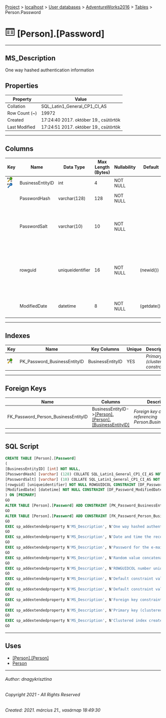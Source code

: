 #### 

[Project](../../../../index.md) > [localhost](../../../index.md) > [User databases](../../index.md) > [AdventureWorks2016](../index.md) > [Tables](Tables.md) > Person.Password

# ![Tables](../../../../Images/Table32.png) [Person].[Password]

---

## <a name="#description"></a>MS_Description

One way hashed authentication information

## <a name="#properties"></a>Properties

| Property | Value |
|---|---|
| Collation | SQL_Latin1_General_CP1_CI_AS |
| Row Count (~) | 19972 |
| Created | 17:24:40 2017. október 19., csütörtök |
| Last Modified | 17:24:51 2017. október 19., csütörtök |


---

## <a name="#columns"></a>Columns

| Key | Name | Data Type | Max Length (Bytes) | Nullability | Default | Description |
|---|---|---|---|---|---|---|
| [![Cluster Primary Key PK_Password_BusinessEntityID: BusinessEntityID](../../../../Images/pkcluster.png)](#indexes)[![Foreign Keys FK_Password_Person_BusinessEntityID: [Person].[Person].BusinessEntityID](../../../../Images/fk.png)](#foreignkeys) | BusinessEntityID | int | 4 | NOT NULL |  |  |
|  | PasswordHash | varchar(128) | 128 | NOT NULL |  | _Password for the e-mail account._ |
|  | PasswordSalt | varchar(10) | 10 | NOT NULL |  | _Random value concatenated with the password string before the password is hashed._ |
|  | rowguid | uniqueidentifier | 16 | NOT NULL | (newid()) | _ROWGUIDCOL number uniquely identifying the record. Used to support a merge replication sample._ |
|  | ModifiedDate | datetime | 8 | NOT NULL | (getdate()) | _Date and time the record was last updated._ |


---

## <a name="#indexes"></a>Indexes

| Key | Name | Key Columns | Unique | Description |
|---|---|---|---|---|
| [![Cluster Primary Key PK_Password_BusinessEntityID: BusinessEntityID](../../../../Images/pkcluster.png)](#indexes) | PK_Password_BusinessEntityID | BusinessEntityID | YES | _Primary key (clustered) constraint_ |


---

## <a name="#foreignkeys"></a>Foreign Keys

| Name | Columns | Description |
|---|---|---|
| FK_Password_Person_BusinessEntityID | BusinessEntityID->[[Person].[Person].[BusinessEntityID]](Person.md) | _Foreign key constraint referencing Person.BusinessEntityID._ |


---

## <a name="#sqlscript"></a>SQL Script

```sql
CREATE TABLE [Person].[Password]
(
[BusinessEntityID] [int] NOT NULL,
[PasswordHash] [varchar] (128) COLLATE SQL_Latin1_General_CP1_CI_AS NOT NULL,
[PasswordSalt] [varchar] (10) COLLATE SQL_Latin1_General_CP1_CI_AS NOT NULL,
[rowguid] [uniqueidentifier] NOT NULL ROWGUIDCOL CONSTRAINT [DF_Password_rowguid] DEFAULT (newid()),
[ModifiedDate] [datetime] NOT NULL CONSTRAINT [DF_Password_ModifiedDate] DEFAULT (getdate())
) ON [PRIMARY]
GO
ALTER TABLE [Person].[Password] ADD CONSTRAINT [PK_Password_BusinessEntityID] PRIMARY KEY CLUSTERED  ([BusinessEntityID]) ON [PRIMARY]
GO
ALTER TABLE [Person].[Password] ADD CONSTRAINT [FK_Password_Person_BusinessEntityID] FOREIGN KEY ([BusinessEntityID]) REFERENCES [Person].[Person] ([BusinessEntityID])
GO
EXEC sp_addextendedproperty N'MS_Description', N'One way hashed authentication information', 'SCHEMA', N'Person', 'TABLE', N'Password', NULL, NULL
GO
EXEC sp_addextendedproperty N'MS_Description', N'Date and time the record was last updated.', 'SCHEMA', N'Person', 'TABLE', N'Password', 'COLUMN', N'ModifiedDate'
GO
EXEC sp_addextendedproperty N'MS_Description', N'Password for the e-mail account.', 'SCHEMA', N'Person', 'TABLE', N'Password', 'COLUMN', N'PasswordHash'
GO
EXEC sp_addextendedproperty N'MS_Description', N'Random value concatenated with the password string before the password is hashed.', 'SCHEMA', N'Person', 'TABLE', N'Password', 'COLUMN', N'PasswordSalt'
GO
EXEC sp_addextendedproperty N'MS_Description', N'ROWGUIDCOL number uniquely identifying the record. Used to support a merge replication sample.', 'SCHEMA', N'Person', 'TABLE', N'Password', 'COLUMN', N'rowguid'
GO
EXEC sp_addextendedproperty N'MS_Description', N'Default constraint value of GETDATE()', 'SCHEMA', N'Person', 'TABLE', N'Password', 'CONSTRAINT', N'DF_Password_ModifiedDate'
GO
EXEC sp_addextendedproperty N'MS_Description', N'Default constraint value of NEWID()', 'SCHEMA', N'Person', 'TABLE', N'Password', 'CONSTRAINT', N'DF_Password_rowguid'
GO
EXEC sp_addextendedproperty N'MS_Description', N'Foreign key constraint referencing Person.BusinessEntityID.', 'SCHEMA', N'Person', 'TABLE', N'Password', 'CONSTRAINT', N'FK_Password_Person_BusinessEntityID'
GO
EXEC sp_addextendedproperty N'MS_Description', N'Primary key (clustered) constraint', 'SCHEMA', N'Person', 'TABLE', N'Password', 'CONSTRAINT', N'PK_Password_BusinessEntityID'
GO
EXEC sp_addextendedproperty N'MS_Description', N'Clustered index created by a primary key constraint.', 'SCHEMA', N'Person', 'TABLE', N'Password', 'INDEX', N'PK_Password_BusinessEntityID'
GO

```


---

## <a name="#uses"></a>Uses

* [[Person].[Person]](Person.md)
* [Person](../Security/Schemas/Person.md)


---

###### Author:  dnagykrisztina

###### Copyright 2021 - All Rights Reserved

###### Created: 2021. március 21., vasárnap 18:49:30

